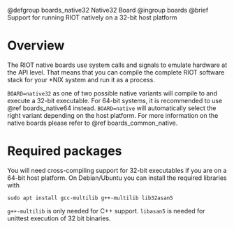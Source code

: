 @defgroup    boards_native32 Native32 Board
@ingroup     boards
@brief       Support for running RIOT natively on a 32-bit host platform

# Overview

The RIOT native boards use system calls and signals to emulate hardware at the API level.
That means that you can compile the complete RIOT software stack for your *NIX system
and run it as a process.

`BOARD=native32` as one of two possible native variants will compile to and execute
a 32-bit executable. For 64-bit systems, it is recommended to use @ref boards_native64
instead. `BOARD=native` will automatically select the right variant depending on the
host platform. For more information on the native boards please refer to
@ref boards_common_native.

# Required packages

You will need cross-compiling support for 32-bit executables if you are on a 64-bit
host platform. On Debian/Ubuntu you can install the required libraries with

```
sudo apt install gcc-multilib g++-multilib lib32asan5
```

`g++-multilib` is only needed for C++ support. `libasan5` is needed for unittest
execution of 32 bit binaries.
